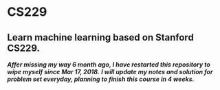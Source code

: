 # CS229
Learn machine learning based on Stanford CS229.
---------
***Affer missing my way 6 month ago, I have restarted this repository to wipe myself since Mar 17, 2018.***
***I will update my notes and solution for problem set everyday, planning to finish this course in 4 weeks.***
